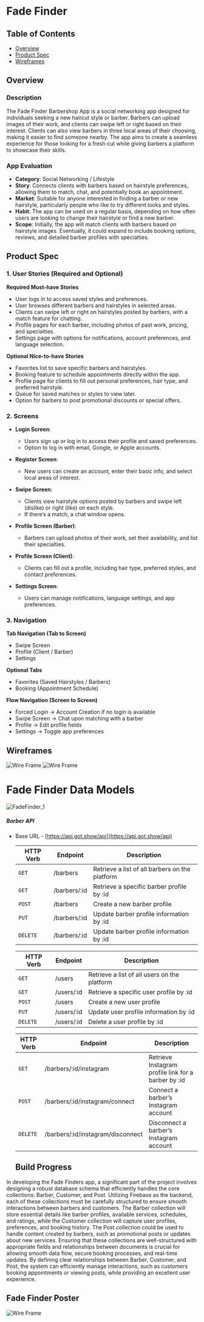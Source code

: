 # Fade Finder

## Table of Contents
- [Overview](#overview)
- [Product Spec](#product-spec)
- [Wireframes](#wireframes)

## Overview
### Description
The Fade Finder Barbershop App is a social networking app designed for individuals seeking a new haircut style or barber. Barbers can upload images of their work, and clients can swipe left or right based on their interest. Clients can also view barbers in three local areas of their choosing, making it easier to find someone nearby. The app aims to create a seamless experience for those looking for a fresh cut while giving barbers a platform to showcase their skills.

### App Evaluation
- **Category**: Social Networking / Lifestyle
- **Story**: Connects clients with barbers based on hairstyle preferences, allowing them to match, chat, and potentially book an appointment.
- **Market**: Suitable for anyone interested in finding a barber or new hairstyle, particularly people who like to try different looks and styles.
- **Habit**: The app can be used on a regular basis, depending on how often users are looking to change their hairstyle or find a new barber.
- **Scope**: Initially, the app will match clients with barbers based on hairstyle images. Eventually, it could expand to include booking options, reviews, and detailed barber profiles with specialties.

## Product Spec
### 1. User Stories (Required and Optional)

**Required Must-have Stories**
- User logs in to access saved styles and preferences.
- User browses different barbers and hairstyles in selected areas.
- Clients can swipe left or right on hairstyles posted by barbers, with a match feature for chatting.
- Profile pages for each barber, including photos of past work, pricing, and specialties.
- Settings page with options for notifications, account preferences, and language selection.

**Optional Nice-to-have Stories**
- Favorites list to save specific barbers and hairstyles.
- Booking feature to schedule appointments directly within the app.
- Profile page for clients to fill out personal preferences, hair type, and preferred hairstyle.
- Queue for saved matches or styles to view later.
- Option for barbers to post promotional discounts or special offers.

### 2. Screens

- **Login Screen**:
  - Users sign up or log in to access their profile and saved preferences.
  - Option to log in with email, Google, or Apple accounts.
  
- **Register Screen**:
  - New users can create an account, enter their basic info, and select local areas of interest.
  
- **Swipe Screen**:
  - Clients view hairstyle options posted by barbers and swipe left (dislike) or right (like) on each style.
  - If there’s a match, a chat window opens.
  
  
- **Profile Screen (Barber)**:
  - Barbers can upload photos of their work, set their availability, and list their specialties.
  
- **Profile Screen (Client)**:
  - Clients can fill out a profile, including hair type, preferred styles, and contact preferences.
  
- **Settings Screen**:
  - Users can manage notifications, language settings, and app preferences.

### 3. Navigation

**Tab Navigation (Tab to Screen)**
- Swipe Screen
- Profile (Client / Barber)
- Settings

**Optional Tabs**
- Favorites (Saved Hairstyles / Barbers)
- Booking (Appointment Schedule)

**Flow Navigation (Screen to Screen)**

- Forced Login -> Account Creation if no login is available
- Swipe Screen -> Chat upon matching with a barber
- Profile -> Edit profile fields
- Settings -> Toggle app preferences


## Wireframes
![Wire Frame](https://github.com/Jvy-byte/Fade-Finder/blob/main/IMG_6753.jpg?raw=true)
![Wire Frame](https://github.com/BarberS-hop-App99/Fade-Finder/blob/main/Untitled%20design%20(1).png?raw=true)

# Fade Finder Data Models
![FadeFinder_1](https://github.com/user-attachments/assets/361fdae4-0c8a-47fa-a271-3068318a431a)


##### Barber API 

- Base URL - [https://api.got.show/api](https://api.got.show/api)

   HTTP Verb | Endpoint | Description
   ----------|----------|------------
    `GET`    | /barbers | Retrieve a list of all barbers on the platform
    `GET`    | /barbers/:id | Retrieve a specific barber profile by :id
    `POST`    | /barbers   | Create a new barber profile
    `PUT`    | /barbers/:id |Update barber profile information by :id
    `DELETE`    | /barbers/:id |Update barber profile information by :id



   HTTP Verb | Endpoint | Description
   ----------|----------|------------
    `GET`    | /users | Retrieve a list of all users on the platform
    `GET`    | /users/:id |Retrieve a specific user profile by :id
    `POST`    | /users  | Create a new user profile
    `PUT`    | /users/:id |Update user profile information by :id
    `DELETE`    | /users/:id |Delete a user profile by :id

    
     HTTP Verb | Endpoint | Description
   ----------|----------|------------
    `GET`    | /barbers/:id/instagram | Retrieve Instagram profile link for a barber by :id
    `POST`    | /barbers/:id/instagram/connect	|Connect a barber’s Instagram account
    `DELETE`    | /barbers/:id/instagram/disconnect |Disconnect a barber’s Instagram account
    
   ## Build Progress
 In developing the Fade Finders app, a significant part of the project involves designing a robust database schema that efficiently handles the core collections: Barber, Customer, and Post. Utilizing Firebase as the backend, each of these collections must be carefully structured to ensure smooth interactions between barbers and customers. The Barber collection will store essential details like barber profiles, available services, schedules, and ratings, while the Customer collection will capture user profiles, preferences, and booking history. The Post collection could be used to handle content created by barbers, such as promotional posts or updates about new services. Ensuring that these collections are well-structured with appropriate fields and relationships between documents is crucial for allowing smooth data flow, secure booking processes, and real-time updates. By defining clear relationships between Barber, Customer, and Post, the system can efficiently manage interactions, such as customers booking appointments or viewing posts, while providing an excellent user experience.

 ## Fade Finder Poster
 ![Wire Frame](https://github.com/BarberS-hop-App99/Fade-Finder/blob/main/Screenshot%202024-12-06%20194324.png?raw=true)


